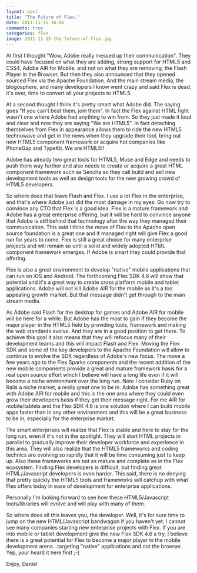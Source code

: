 ```yaml
---
layout: post
title: "The Future of Flex."
date: 2011-11-15 16:06
comments: true
categories: flex
image: 2011-11-15-the-future-of-flex.jpg
---
```


At first I thought "Wow, Adobe really  messed up their communication". They could have focused on what they are adding, strong support for HTML5 and CSS4, Adobe AIR for Mobile, and not on what they are removing, the Flash Player in the Browser. But then they also announced that they opened sourced Flex via the Apache Foundation. And the main stream media, the blogosphere, and many developers I know went crazy and said Flex is dead, it's over, time to convert all your projects to HTML5.

<!--more-->

At a second thought I think it's pretty smart what Adobe did. The saying goes "If you can't beat them, join them". In fact the Flex against HTML fight wasn't one where Adobe had anything to win from. So they just made it loud and clear and now they are saying "We are HTML5". In fact detaching themselves from Flex in appearance allows them to ride the new HTML5 technowave and get in the news when they upgrade their tool, bring out new HTML5 component framework or acquire hot companies like PhoneGap and TypeKit. We are HTML5!!

Adobe has already two great tools for HTML5, Muse and Edge and needs to push them way further and also needs to create or acquire a great HTML component framework such as Sencha so they call build and sell new development tools as well as design tools for the new growing crowd of HTML5 developers.

So where does that leave Flash and Flex. I use a lot Flex in the enterprise, and that's where Adobe just did the most damage in my eyes. Go now try to convince any CTO that Flex is a good idea. Flex is a mature framework and Adobe has a great enterprise offering, but it will be hard to convince anyone that Adobe is still behind that technology after the way they managed their communication. This said I think the move of Flex to the Apache open source foundation is a great one and if managed right will give Flex a good run for years to come. Flex is still a great choice for many enterprise projects and will remain so until a solid and widely adopted HTML component framework emerges. If Adobe is smart they could provide that offering.

Flex is also a great environment to develop "native" mobile applications that can run on iOS and Android. The forthcoming Flex SDK 4.6 will show that potential and it's a great way to create cross platform mobile and tablet applications. Adobe will not kill Adobe AIR for the mobile as it's a too appealing growth market. But that message didn't get through to the main stream media.

As Adobe said Flash for the desktop for games and Adobe AIR for  mobile will be here for a while. But Adobe has the most to gain if they become the major player in the HTML5 field by providing tools, framework and making the web standards evolve. And they are in a good position to get there. To achieve this goal it also means that they will refocus many of their development teams and this will impact Flash and Flex. Moving the Flex SDK and some of the key developers to the Apache Foundation will allow to continue to evolve the SDK regardless of Adobe's new focus. The move a few years ago to the Flex Sparks components and the recent addition of the new mobile components provide a great and mature framework basis for a real open source effort which I believe will have a long life even if it will become a niche environment over the long run. Note I consider Ruby on Rails a niche market, a really great one to be in. Adobe has something great with Adobe AIR for mobile and this is the one area where they could even grow their developers basis if they get their message right. For me AIR for mobile/tablets and the Flex SDK 4.6 is one solution where I can build mobile apps faster than in any other environment and this will be a great business to be in, especially for the enterprise market.

The smart enterprises will realize that Flex is stable and here to stay for the long run, even if it's not in the spotlight. They will start HTML projects in parallel to gradually improve their developer workforce and experience in this area. They will also realize that the HTML5 frameworks and coding technics are evolving so rapidly that it will be time consuming just to keep up. Also these frameworks are not as mature and complete as in the Flex ecosystem. Finding Flex developers is difficult, but finding great HTML/Javascript developers is even harder. This said, there is no denying that pretty quickly the HTML5 tools and frameworks will catchup with what Flex offers today in ease of development for enterprise applications. 

Personally I'm looking forward to see how these HTML5/Javascript tools/libraries will evolve and will play with many of them. 

So where does all this leaves you, the developer. Well, it's for sure time to jump on the new HTML/Javascript bandwagon if you haven't yet. I cannot see many companies starting new enterprise projects with Flex. If you are into mobile or tablet development give the new Flex SDK 4.6 a try, I believe there is a great potential for Flex to become a major player in the mobile development arena...targeting "native" applications and not the browser.  Yep, your heard it here first ;-)

Enjoy,
Daniel

